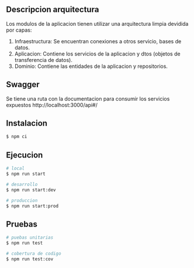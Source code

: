 ## Descripcion arquitectura

Los modulos de la aplicacion tienen utilizar una arquitectura limpia devidida por capas:
1. Infraestructura: Se encuentran conexiones a otros servicio, bases de datos.
2. Aplicacion: Contiene los servicios de la aplicacion y dtos (objetos de transferencia de datos).
3. Dominio: Contiene las entidades de la aplicacion y repositorios.

## Swagger 

Se tiene una ruta con la documentacion para consumir los servicios expuestos http://localhost:3000/api#/

## Instalacion

```bash
$ npm ci
```

## Ejecucion

```bash
# local
$ npm run start

# desarrollo
$ npm run start:dev

# produccion
$ npm run start:prod
```

## Pruebas

```bash
# puebas unitarias
$ npm run test

# cobertura de codigo
$ npm run test:cov
```

